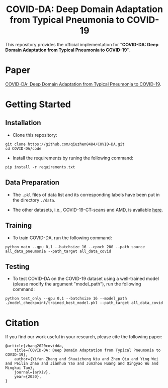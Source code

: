 # <center>COVID-DA: Deep Domain Adaptation from Typical Pneumonia to COVID-19</center>
This repository provides the official implementation for "**COVID-DA: Deep Domain Adaptation from Typical Pneumonia to COVID-19**".

# Paper
[COVID-DA: Deep Domain Adaptation from Typical Pneumonia to COVID-19](https://arxiv.org/abs/2005.01577).

# Getting Started
## Installation
- Clone this repository:
```
git clone https://github.com/qiuzhen8484/COVID-DA.git
cd COVID-DA/code
```

- Install the requirements by runing the following command:
```
pip install -r requirements.txt
```

## Data Preparation
- The `.pkl` files of data list and its corresponding labels have been put in the directory `./data`.

- The other datasets, i.e., COVID-19-CT-scans and AMD, is available [here](https://github.com/qiuzhen8484/TDDA).

## Training
- To train COVID-DA, run the following command:
```
python main --gpu 0,1 --batchsize 16 --epoch 200 --path_source all_data_pneumonia --path_target all_data_covid
```

## Testing 
- To test COVID-DA on the COVID-19 dataset using a well-trained model (please modify the argument "model_path"), run the following command:
```
python test_only --gpu 0,1 --batchsize 16 --model_path ./model_checkpoint/trained_best_model.pkl --path_target all_data_covid
```

# Citation
If you find our work useful in your research, please cite the following paper:
```
@article{zhang2020covidda,
    title={COVID-DA: Deep Domain Adaptation from Typical Pneumonia to COVID-19},
    author={Yifan Zhang and Shuaicheng Niu and Zhen Qiu and Ying Wei and Peilin Zhao and Jianhua Yao and Junzhou Huang and Qingyao Wu and Mingkui Tan},
    journal={arXiv},
    year={2020},
}
```
